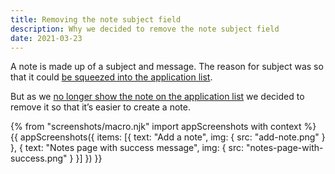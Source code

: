 ```yaml
---
title: Removing the note subject field
description: Why we decided to remove the note subject field
date: 2021-03-23
---
```


A note is made up of a subject and message. The reason for subject was so that it could [be squeezed into the application list](/manage-teacher-training-applications/sorting-by-rbd-date/#sorting-by-last-changed-default).

But as we [no longer show the note on the application list](/manage-teacher-training-applications/help-users-know-what-needs-doing-and-whats-changed/) we decided to remove it so that it’s easier to create a note.

{% from "screenshots/macro.njk" import appScreenshots with context %}
{{ appScreenshots({
  items: [{
    text: "Add a note",
    img: {
      src: "add-note.png"
    }
  }, {
    text: "Notes page with success message",
    img: {
      src: "notes-page-with-success.png"
    }
  }]
}) }}
